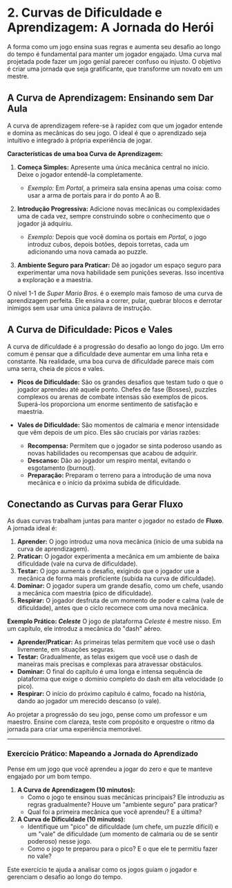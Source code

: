 # 2. Curvas de Dificuldade e Aprendizagem: A Jornada do Herói

A forma como um jogo ensina suas regras e aumenta seu desafio ao longo do tempo é fundamental para manter um jogador engajado. Uma curva mal projetada pode fazer um jogo genial parecer confuso ou injusto. O objetivo é criar uma jornada que seja gratificante, que transforme um novato em um mestre.

## A Curva de Aprendizagem: Ensinando sem Dar Aula

A curva de aprendizagem refere-se à rapidez com que um jogador entende e domina as mecânicas do seu jogo. O ideal é que o aprendizado seja intuitivo e integrado à própria experiência de jogar.

**Características de uma boa Curva de Aprendizagem:**

1.  **Começa Simples:** Apresente uma única mecânica central no início. Deixe o jogador entendê-la completamente.
    -   *Exemplo:* Em *Portal*, a primeira sala ensina apenas uma coisa: como usar a arma de portais para ir do ponto A ao B.

2.  **Introdução Progressiva:** Adicione novas mecânicas ou complexidades uma de cada vez, sempre construindo sobre o conhecimento que o jogador já adquiriu.
    -   *Exemplo:* Depois que você domina os portais em *Portal*, o jogo introduz cubos, depois botões, depois torretas, cada um adicionando uma nova camada ao puzzle.

3.  **Ambiente Seguro para Praticar:** Dê ao jogador um espaço seguro para experimentar uma nova habilidade sem punições severas. Isso incentiva a exploração e a maestria.

O nível 1-1 de *Super Mario Bros.* é o exemplo mais famoso de uma curva de aprendizagem perfeita. Ele ensina a correr, pular, quebrar blocos e derrotar inimigos sem usar uma única palavra de instrução.

## A Curva de Dificuldade: Picos e Vales

A curva de dificuldade é a progressão do desafio ao longo do jogo. Um erro comum é pensar que a dificuldade deve aumentar em uma linha reta e constante. Na realidade, uma boa curva de dificuldade parece mais com uma serra, cheia de picos e vales.

-   **Picos de Dificuldade:** São os grandes desafios que testam tudo o que o jogador aprendeu até aquele ponto. Chefes de fase (Bosses), puzzles complexos ou arenas de combate intensas são exemplos de picos. Superá-los proporciona um enorme sentimento de satisfação e maestria.

-   **Vales de Dificuldade:** São momentos de calmaria e menor intensidade que vêm depois de um pico. Eles são cruciais por várias razões:
    -   **Recompensa:** Permitem que o jogador se sinta poderoso usando as novas habilidades ou recompensas que acabou de adquirir.
    -   **Descanso:** Dão ao jogador um respiro mental, evitando o esgotamento (burnout).
    -   **Preparação:** Preparam o terreno para a introdução de uma nova mecânica e o início da próxima subida de dificuldade.

## Conectando as Curvas para Gerar Fluxo

As duas curvas trabalham juntas para manter o jogador no estado de **Fluxo**. A jornada ideal é:

1.  **Aprender:** O jogo introduz uma nova mecânica (início de uma subida na curva de aprendizagem).
2.  **Praticar:** O jogador experimenta a mecânica em um ambiente de baixa dificuldade (vale na curva de dificuldade).
3.  **Testar:** O jogo aumenta o desafio, exigindo que o jogador use a mecânica de forma mais proficiente (subida na curva de dificuldade).
4.  **Dominar:** O jogador supera um grande desafio, como um chefe, usando a mecânica com maestria (pico de dificuldade).
5.  **Respirar:** O jogador desfruta de um momento de poder e calma (vale de dificuldade), antes que o ciclo recomece com uma nova mecânica.

**Exemplo Prático: *Celeste***
O jogo de plataforma *Celeste* é mestre nisso. Em um capítulo, ele introduz a mecânica do "dash" aéreo. 
- **Aprender/Praticar:** As primeiras telas permitem que você use o dash livremente, em situações seguras.
- **Testar:** Gradualmente, as telas exigem que você use o dash de maneiras mais precisas e complexas para atravessar obstáculos.
- **Dominar:** O final do capítulo é uma longa e intensa sequência de plataforma que exige o domínio completo do dash em alta velocidade (o pico).
- **Respirar:** O início do próximo capítulo é calmo, focado na história, dando ao jogador um merecido descanso (o vale).

Ao projetar a progressão do seu jogo, pense como um professor e um maestro. Ensine com clareza, teste com propósito e orquestre o ritmo da jornada para criar uma experiência memorável.

---

### Exercício Prático: Mapeando a Jornada do Aprendizado

Pense em um jogo que você aprendeu a jogar do zero e que te manteve engajado por um bom tempo.

1.  **A Curva de Aprendizagem (10 minutos):**
    *   Como o jogo te ensinou suas mecânicas principais? Ele introduziu as regras gradualmente? Houve um "ambiente seguro" para praticar?
    *   Qual foi a primeira mecânica que você aprendeu? E a última?
2.  **A Curva de Dificuldade (10 minutos):**
    *   Identifique um "pico" de dificuldade (um chefe, um puzzle difícil) e um "vale" de dificuldade (um momento de calmaria ou de se sentir poderoso) nesse jogo.
    *   Como o jogo te preparou para o pico? E o que ele te permitiu fazer no vale?

Este exercício te ajuda a analisar como os jogos guiam o jogador e gerenciam o desafio ao longo do tempo.